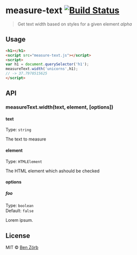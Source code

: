 # measure-text [![Build Status](https://travis-ci.org/bezoerb/measuretext.svg?branch=master)](https://travis-ci.org/bezoerb/measuretext)

> Get text width based on styles for a given element *alpha*


## Usage


```html
<h1></h1>
<script src="measure-text.js"></script>
<script>
var h1 = document.querySelector('h1');
measureText.width('unicorns',h1);
// -> 37.7978515625
</script>
```



## API

### measureText.width(text, element, [options])

#### text

Type: `string`

The text to measure

#### element

Type: `HTMLElement`

The HTML element which ashould be checked

#### options

##### foo

Type: `boolean`<br>
Default: `false`

Lorem ipsum.



## License

MIT © [Ben Zörb](http://sommerlaune.com)
